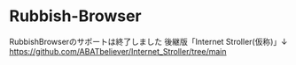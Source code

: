 # Rubbish-Browser
RubbishBrowserのサポートは終了しました
後継版「Internet Stroller(仮称)」↓
https://github.com/ABATbeliever/Internet_Stroller/tree/main
